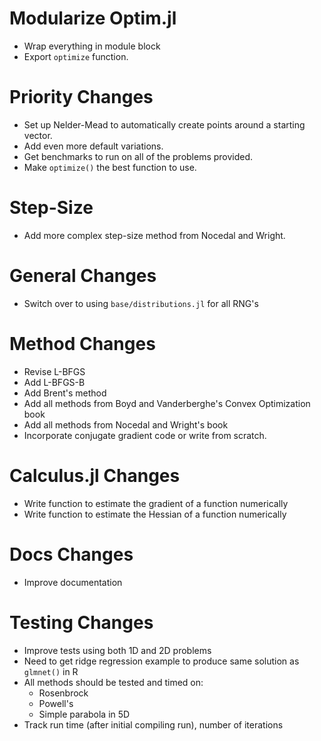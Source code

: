 # Modularize Optim.jl
* Wrap everything in module block
* Export `optimize` function.

# Priority Changes
* Set up Nelder-Mead to automatically create points around a starting vector.
* Add even more default variations.
* Get benchmarks to run on all of the problems provided.
* Make `optimize()` the best function to use.

# Step-Size
* Add more complex step-size method from Nocedal and Wright.

# General Changes
* Switch over to using `base/distributions.jl` for all RNG's

# Method Changes
* Revise L-BFGS
* Add L-BFGS-B
* Add Brent's method
* Add all methods from Boyd and Vanderberghe's Convex Optimization book
* Add all methods from Nocedal and Wright's book
* Incorporate conjugate gradient code or write from scratch.

# Calculus.jl Changes
* Write function to estimate the gradient of a function numerically
* Write function to estimate the Hessian of a function numerically

# Docs Changes
* Improve documentation

# Testing Changes
* Improve tests using both 1D and 2D problems
* Need to get ridge regression example to produce same solution as `glmnet()` in R
* All methods should be tested and timed on:
  * Rosenbrock
  * Powell's
  * Simple parabola in 5D
* Track run time (after initial compiling run), number of iterations
